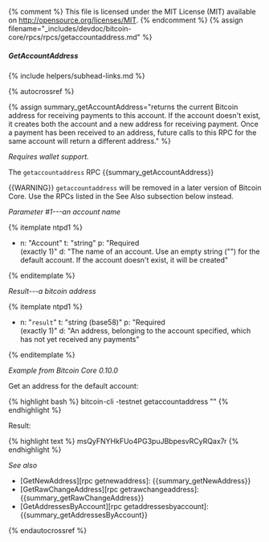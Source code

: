 {% comment %}
This file is licensed under the MIT License (MIT) available on
http://opensource.org/licenses/MIT.
{% endcomment %}
{% assign filename="_includes/devdoc/bitcoin-core/rpcs/rpcs/getaccountaddress.md" %}

##### GetAccountAddress
{% include helpers/subhead-links.md %}

{% autocrossref %}

{% assign summary_getAccountAddress="returns the current Bitcoin address for receiving payments to this account. If the account doesn't exist, it creates both the account and a new address for receiving payment.  Once a payment has been received to an address, future calls to this RPC for the same account will return a different address." %}

*Requires wallet support.*

The `getaccountaddress` RPC {{summary_getAccountAddress}}

{{WARNING}} `getaccountaddress` will be removed in a later version of Bitcoin
Core.  Use the RPCs listed in the See Also subsection below instead.

*Parameter #1---an account name*

{% itemplate ntpd1 %}
- n: "Account"
  t: "string"
  p: "Required<br>(exactly 1)"
  d: "The name of an account.  Use an empty string (\"\") for the default account.  If the account doesn't exist, it will be created"

{% enditemplate %}

*Result---a bitcoin address*

{% itemplate ntpd1 %}
- n: "`result`"
  t: "string (base58)"
  p: "Required<br>(exactly 1)"
  d: "An address, belonging to the account specified, which has not yet received any payments"

{% enditemplate %}

*Example from Bitcoin Core 0.10.0*

Get an address for the default account:

{% highlight bash %}
bitcoin-cli -testnet getaccountaddress ""
{% endhighlight %}

Result:

{% highlight text %}
msQyFNYHkFUo4PG3puJBbpesvRCyRQax7r
{% endhighlight %}

*See also*

* [GetNewAddress][rpc getnewaddress]: {{summary_getNewAddress}}
* [GetRawChangeAddress][rpc getrawchangeaddress]: {{summary_getRawChangeAddress}}
* [GetAddressesByAccount][rpc getaddressesbyaccount]: {{summary_getAddressesByAccount}}

{% endautocrossref %}

